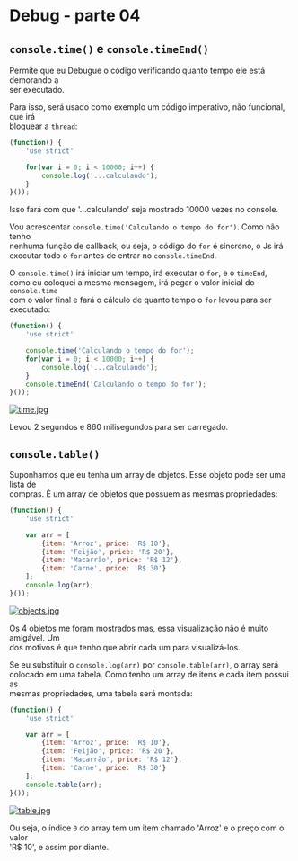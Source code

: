 # Debug - parte 04

## `console.time()` e `console.timeEnd()`
Permite que eu Debugue o código verificando quanto tempo ele está demorando a  
ser executado.  

Para isso, será usado como exemplo um código imperativo, não funcional, que irá  
bloquear a `thread`:

```JAVASCRIPT
(function() {
    'use strict'

    for(var i = 0; i < 10000; i++) {
        console.log('...calculando');
    }
}());
```

Isso fará com que '...calculando' seja mostrado 10000 vezes no console.  

Vou acrescentar `console.time('Calculando o tempo do for')`. Como não tenho  
nenhuma função de callback, ou seja, o código do `for` é síncrono, o Js irá  
executar todo o `for` antes de entrar no `console.timeEnd`.  

O `console.time()` irá iniciar um tempo, irá executar o `for`, e o `timeEnd`,  
como eu coloquei a mesma mensagem, irá pegar o valor inicial do `console.time`  
com o valor final e fará o cálculo de quanto tempo o `for` levou para ser  
executado:

```JAVASCRIPT
(function() {
    'use strict'

    console.time('Calculando o tempo do for');
    for(var i = 0; i < 10000; i++) {
        console.log('...calculando');
    }
    console.timeEnd('Calculando o tempo do for');
}());
```

[![time.jpg](https://s1.postimg.org/69rehmupdr/time.jpg)](https://postimg.org/image/18zbq2nuuz/)

Levou 2 segundos e 860 milisegundos para ser carregado.  

## `console.table()`

Suponhamos que eu tenha um array de objetos. Esse objeto pode ser uma lista de  
compras. É um array de objetos que possuem as mesmas propriedades:  

```JAVASCRIPT
(function() {
    'use strict'

    var arr = [
        {item: 'Arroz', price: 'R$ 10'},
        {item: 'Feijão', price: 'R$ 20'},
        {item: 'Macarrão', price: 'R$ 12'},
        {item: 'Carne', price: 'R$ 30'}
    ];
    console.log(arr);
}());
```

[![objects.jpg](https://s1.postimg.org/40mfa4piyn/objects.jpg)](https://postimg.org/image/3bt5q41zy3/)

Os 4 objetos me foram mostrados mas, essa visualização não é muito amigável. Um  
dos motivos é que tenho que abrir cada um para visualizá-los.  

Se eu substituir o `console.log(arr)` por `console.table(arr)`, o array será  
colocado em uma tabela. Como tenho um array de itens e cada item possui as  
mesmas propriedades, uma tabela será montada:  

```JAVASCRIPT
(function() {
    'use strict'

    var arr = [
        {item: 'Arroz', price: 'R$ 10'},
        {item: 'Feijão', price: 'R$ 20'},
        {item: 'Macarrão', price: 'R$ 12'},
        {item: 'Carne', price: 'R$ 30'}
    ];
    console.table(arr);
}());
```

[![table.jpg](https://s1.postimg.org/83dlb4jbov/table.jpg)](https://postimg.org/image/2z1wlujegb/)

Ou seja, o índice `0` do array tem um item chamado 'Arroz' e o preço com o valor  
'R$ 10', e assim por diante. 

